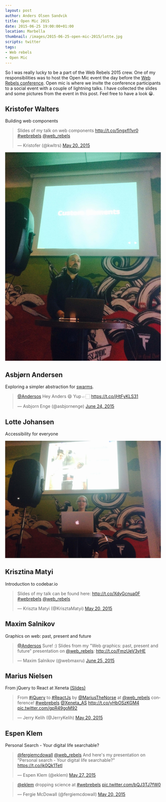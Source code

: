 ```yaml
---
layout: post
author: Anders Olsen Sandvik
title: Open Mic 2015
date: 2015-06-25 19:00:00+01:00
location: Marbella
thumbnail: /images/2015-06-25-open-mic-2015/lotte.jpg
scripts: twitter
tags:
- Web rebels
- Open Mic
---
```


So I was really lucky to be a part of the Web Rebels 2015 crew. One of my responsibilities was to host the Open Mic event the day before the [Web Rebels conference](https://www.webrebels.org/). Open mic is where we invite the conference participants to a social event with a couple of lightning talks. I have collected the slides and some pictures from the event in this post. Feel free to have a look 😀.

## Kristofer Walters
Building web components

<blockquote class="twitter-tweet" lang="en"><p lang="en" dir="ltr">Slides of my talk on web components <a href="http://t.co/5ngxfI1vr0">http://t.co/5ngxfI1vr0</a> <a href="https://twitter.com/hashtag/webrebels?src=hash">#webrebels</a> <a href="https://twitter.com/web_rebels">@web_rebels</a></p>&mdash; Kristofer (@kwltrs) <a href="https://twitter.com/kwltrs/status/601100893065449473">May 20, 2015</a></blockquote>

<img src="/images/2015-06-25-open-mic-2015/kristofer.jpg" alt="Kristofer Walters">

## Asbjørn Andersen
Exploring a simpler abstraction for [swarms](https://github.com/asbjornenge/hyperswarm).

<blockquote class="twitter-tweet" data-conversation="none" lang="en"><p lang="en" dir="ltr"><a href="https://twitter.com/Andersos">@Andersos</a> Hey Anders 😄 Yup 👉🏻 <a href="https://t.co/jHtFyKLS31">https://t.co/jHtFyKLS31</a></p>&mdash; Asbjorn Enge (@asbjornenge) <a href="https://twitter.com/asbjornenge/status/613839068955340800">June 24, 2015</a></blockquote>

## Lotte Johansen
Accessibility for everyone

<img src="/images/2015-06-25-open-mic-2015/lotte.jpg" alt="Lotte Johansen">

## Krisztina Matyi
Introduction to codebar.io

<blockquote class="twitter-tweet" lang="en"><p lang="en" dir="ltr">Slides of my talk can be found here: <a href="http://t.co/XdyGcnua0F">http://t.co/XdyGcnua0F</a>&#10;<a href="https://twitter.com/hashtag/webrebels?src=hash">#webrebels</a> <a href="https://twitter.com/web_rebels">@web_rebels</a></p>&mdash; Kriszta Matyi (@KrisztaMatyi) <a href="https://twitter.com/KrisztaMatyi/status/601111955739418624">May 20, 2015</a></blockquote>

## Maxim Salnikov
Graphics on web: past, present and future

<blockquote class="twitter-tweet" data-conversation="none" lang="en"><p lang="en" dir="ltr"><a href="https://twitter.com/Andersos">@Andersos</a> Sure! :) Slides from my &quot;Web graphics:&#10;past, present and future&quot; presentation on <a href="https://twitter.com/web_rebels">@web_rebels</a>: <a href="http://t.co/FmzUeV3yHE">http://t.co/FmzUeV3yHE</a></p>&mdash; Maxim Salnikov (@webmaxru) <a href="https://twitter.com/webmaxru/status/613977063431798785">June 25, 2015</a></blockquote>

## Marius Nielsen
From jQuery to React at Xeneta [(Slides)](http://www.slideshare.net/MariusTheNorse/jqyery-toreact-42091336)

<blockquote class="twitter-tweet" lang="en"><p lang="en" dir="ltr">From <a href="https://twitter.com/hashtag/jQuery?src=hash">#jQuery</a> to <a href="https://twitter.com/hashtag/ReactJs?src=hash">#ReactJs</a> by <a href="https://twitter.com/MariusTheNorse">@MariusTheNorse</a> at <a href="https://twitter.com/web_rebels">@web_rebels</a> conference! <a href="https://twitter.com/hashtag/webrebels?src=hash">#webrebels</a> <a href="https://twitter.com/Xeneta_AS">@Xeneta_AS</a> <a href="http://t.co/yHbOSzKGM4">http://t.co/yHbOSzKGM4</a> <a href="http://t.co/gpR49goM92">pic.twitter.com/gpR49goM92</a></p>&mdash; Jerry Kelih (@JerryKelih) <a href="https://twitter.com/JerryKelih/status/601111664440795136">May 20, 2015</a></blockquote>

## Espen Klem
Personal Search - Your digital life searchable?

<blockquote class="twitter-tweet" data-conversation="none" lang="en"><p lang="en" dir="ltr"><a href="https://twitter.com/fergiemcdowall">@fergiemcdowall</a> <a href="https://twitter.com/web_rebels">@web_rebels</a> And here&#39;s my presentation on &quot;Personal search - Your digital life searchable?&quot; <a href="https://t.co/jk0Qk1Tetl">https://t.co/jk0Qk1Tetl</a></p>&mdash; Espen Klem (@eklem) <a href="https://twitter.com/eklem/status/603569051739250688">May 27, 2015</a></blockquote>

<blockquote class="twitter-tweet" lang="en"><p lang="en" dir="ltr"><a href="https://twitter.com/eklem">@eklem</a> dropping science at <a href="https://twitter.com/hashtag/webrebels?src=hash">#webrebels</a> <a href="http://t.co/bQJ3TJ7fW0">pic.twitter.com/bQJ3TJ7fW0</a></p>&mdash; Fergie McDowall (@fergiemcdowall) <a href="https://twitter.com/fergiemcdowall/status/601114372514152449">May 20, 2015</a></blockquote>
